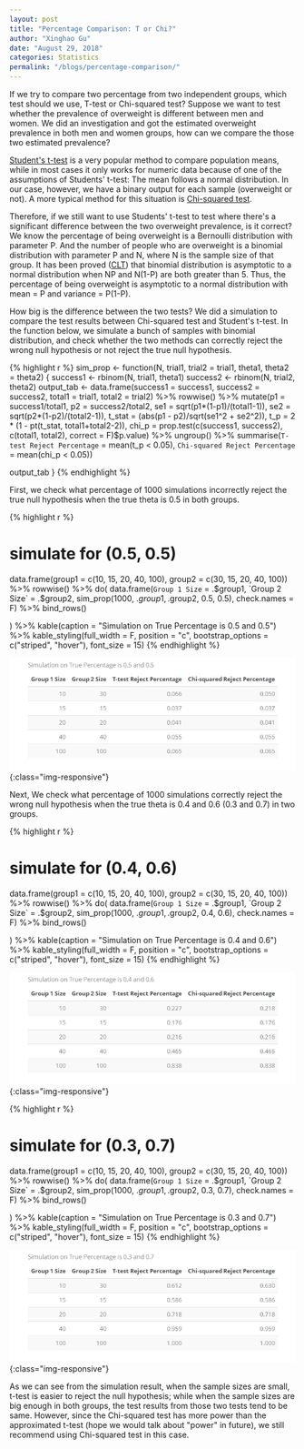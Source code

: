 ```yaml
---
layout: post
title: "Percentage Comparison: T or Chi?"
author: "Xinghao Gu"
date: "August 29, 2018"
categories: Statistics
permalink: "/blogs/percentage-comparison/"
---
```

If we try to compare two percentage from two independent groups, which test should we use, T-test or Chi-squared test? Suppose we want to test whether the prevalence of overweight is different between men and women. We did an investigation and got the estimated overweight prevalence in both men and women groups, how can we compare the those two estimated prevalence?

[Student's t-test](https://en.wikipedia.org/wiki/Student%27s_t-test) is a very popular method to compare population means, while in most cases it only works for numeric data because of one of the assumptions of Students' t-test: The mean follows a normal distribution. In our case, however, we have a binary output for each sample (overweight or not). A more typical method for this situation is [Chi-squared test](https://en.wikipedia.org/wiki/Chi-squared_test).

Therefore, if we still want to use Students' t-test to test where there's a significant difference between the two overweight prevalence, is it correct? We know the percentage of being overweight is a Bernoulli distribution with parameter P. And the number of people who are overweight is a binomial distribution with parameter P and N, where N is the sample size of that group. It has been proved ([CLT](https://en.wikipedia.org/wiki/Central_limit_theorem)) that binomial distribution is asymptotic to a normal distribution when NP and N(1-P) are both greater than 5. Thus, the percentage of being overweight is asymptotic to a normal distribution with mean = P and variance = P(1-P).

How big is the difference between the two tests? We did a simulation to compare the test results between Chi-squared test and Student's t-test. In the function below, we simulate a bunch of samples with binomial distribution, and check whether the two methods can correctly reject the wrong null hypothesis or not reject the true null hypothesis.

{% highlight r %}
sim_prop <- function(N, trial1, trial2 = trial1,
                     theta1, theta2 = theta2) {
  success1 <- rbinom(N, trial1, theta1)
  success2 <- rbinom(N, trial2, theta2)
  output_tab <- data.frame(success1 = success1,
                           success2 = success2,
                           total1 = trial1,
                           total2 = trial2) %>%
    rowwise() %>%
    mutate(p1 = success1/total1,
           p2 = success2/total2,
           se1 = sqrt(p1*(1-p1)/(total1-1)),
           se2 = sqrt(p2*(1-p2)/(total2-1)),
           t_stat = (abs(p1 - p2)/sqrt(se1^2 + se2^2)),
           t_p = 2 * (1 - pt(t_stat, total1+total2-2)),
           chi_p = prop.test(c(success1, success2),
                             c(total1, total2),
                             correct = F)$p.value) %>%
    ungroup() %>%
    summarise(`T-test Reject Percentage` = mean(t_p < 0.05),
              `Chi-squared Reject Percentage` = mean(chi_p < 0.05))

  output_tab
}
{% endhighlight %}


First, we check what percentage of 1000 simulations incorrectly reject the true null hypothesis when the true theta is 0.5 in both groups.

{% highlight r %}
# simulate for (0.5, 0.5)
data.frame(group1 = c(10, 15, 20, 40, 100),
           group2 = c(30, 15, 20, 40, 100)) %>%
  rowwise() %>%
  do(
    data.frame(`Group 1 Size` = .$group1, `Group 2 Size` = .$group2,
              sim_prop(1000, .$group1, .$group2, 0.5, 0.5),
              check.names = F) %>%
      bind_rows()

  ) %>%
  kable(caption = "Simulation on True Percentage is 0.5 and 0.5") %>%
  kable_styling(full_width = F, position = "c",
                bootstrap_options = c("striped", "hover"),
                font_size = 15)
{% endhighlight %}

![trial](/assets/post_assets/2018-08-28/5_5.png){:class="img-responsive"}

Next, We check what percentage of 1000 simulations correctly reject the wrong null hypothesis when the true theta is 0.4 and 0.6 (0.3 and 0.7) in two groups.

{% highlight r %}
# simulate for (0.4, 0.6)
data.frame(group1 = c(10, 15, 20, 40, 100),
           group2 = c(30, 15, 20, 40, 100)) %>%
  rowwise() %>%
  do(
    data.frame(`Group 1 Size` = .$group1, `Group 2 Size` = .$group2,
              sim_prop(1000, .$group1, .$group2, 0.4, 0.6),
              check.names = F) %>%
      bind_rows()

  ) %>%
  kable(caption = "Simulation on True Percentage is 0.4 and 0.6") %>%
  kable_styling(full_width = F, position = "c",
                bootstrap_options = c("striped", "hover"),
                font_size = 15)
{% endhighlight %}

![trial](/assets/post_assets/2018-08-28/4_6.png){:class="img-responsive"}

{% highlight r %}
# simulate for (0.3, 0.7)
data.frame(group1 = c(10, 15, 20, 40, 100),
           group2 = c(30, 15, 20, 40, 100)) %>%
  rowwise() %>%
  do(
    data.frame(`Group 1 Size` = .$group1, `Group 2 Size` = .$group2,
              sim_prop(1000, .$group1, .$group2, 0.3, 0.7),
              check.names = F) %>%
      bind_rows()

  ) %>%
  kable(caption = "Simulation on True Percentage is 0.3 and 0.7") %>%
  kable_styling(full_width = F, position = "c",
                bootstrap_options = c("striped", "hover"),
                font_size = 15)
{% endhighlight %}

![trial](/assets/post_assets/2018-08-28/3_7.png){:class="img-responsive"}


As we can see from the simulation result, when the sample sizes are small, t-test is easier to reject the null hypothesis; while when the sample sizes are big enough in both groups, the test results from those two tests tend to be same. However, since the Chi-squared test has more power than the approximated t-test (hope we would talk about "power" in future), we still recommend using Chi-squared test in this case.
